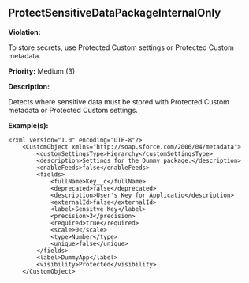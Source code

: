 ProtectSensitiveDataPackageInternalOnly[](#protectsensitivedatapackageinternalonly)
------------------------------------------------------------------------------------------------------------------------------------------------------

**Violation:**

   To store secrets, use Protected Custom settings or Protected Custom metadata.


**Priority:** Medium (3)

**Description:**

   Detects where sensitive data must be stored with Protected Custom metadata or Protected Custom settings.

**Example(s):**

   

```
<?xml version="1.0" encoding="UTF-8"?>
    <CustomObject xmlns="http://soap.sforce.com/2006/04/metadata">
        <customSettingsType>Hierarchy</customSettingsType>
        <description>Settings for the Dummy package.</description>
        <enableFeeds>false</enableFeeds>
        <fields>
            <fullName>Key__c</fullName>
            <deprecated>false</deprecated>
            <description>User's Key for Applicatio</description>
            <externalId>false</externalId>
            <label>Sensitve Key</label>
            <precision>3</precision>
            <required>true</required>
            <scale>0</scale>
            <type>Number</type>
            <unique>false</unique>
        </fields>
        <label>DummyApp</label>
        <visibility>Protected</visibility>
    </CustomObject>
```



        

